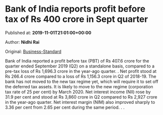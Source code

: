 
# Bank of India reports profit before tax of Rs 400 crore in Sept quarter

Published at: **2019-11-01T21:01:00+00:00**

Author: **Nidhi Rai**

Original: [Business-Standard](https://www.business-standard.com/article/finance/bank-of-india-reports-profit-before-tax-of-rs-400-crore-in-sept-quarter-119110200071_1.html)

Bank of India reported a profit before tax (PBT) of Rs 407.6 crore for the quarter ended September 2019 (Q2) on a standalone basis, compared to a pre-tax loss of Rs 1,696.3 crore in the year-ago quarter.
.
Net profit stood at Rs 266.4 crore compared to a loss of Rs 1,156.3 crore in Q2 of 2018-19. The bank has not moved to the new tax regime yet, which will require it to set off the deferred tax assets. It is likely to move to the new regime (corporation tax rate of 25 per cent) by March 2020. Net interest income (NII) rose by 31.9 per cent and stood at Rs 3,860 crore in Q2 compared to Rs 2,927 crore in the year-ago quarter. Net interest margin (NIM) also improved sharply to 3.36 per cent from 2.65 per cent during the same period.
.
.
